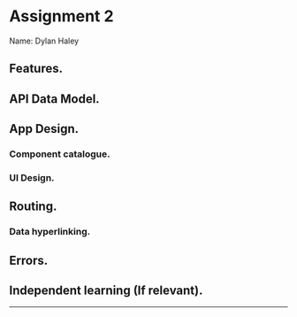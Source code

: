 # Assignment 2 

Name: Dylan Haley

## Features.
 

## API Data Model.


## App Design.

### Component catalogue.

### UI Design.

## Routing.

### Data hyperlinking.

## Errors.

## Independent learning (If relevant).

---------------------------------

[model]: ./data.jpg
[movieDetail]: ./public/movieDetail.png
[review]: ./public/review.png
[reviewLink]: ./public/reviewlink.png
[cardLink]: ./public/cardlink.png
[stories]: ./public/storybook.png
[latest]: ./public/latest.png
[upcoming]: ./public/upcoming.png
[nowplaying]: ./public/nowplaying.png
